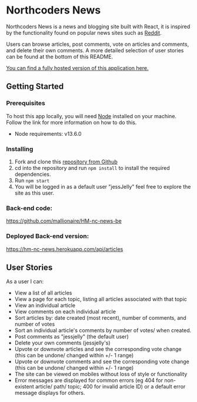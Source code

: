 # Northcoders News

Northcoders News is a news and blogging site built with React, it is inspired by the functionality found on popular news sites such as [Reddit](https://www.reddit.com/).

Users can browse articles, post comments, vote on articles and comments, and delete their own comments. A more detailed selection of user stories can be found at the bottom of this README.

[You can find a fully hosted version of this application here.](https://one-in-a-mallion.netlify.app/)

## Getting Started

### Prerequisites

To host this app locally, you will need [Node](https://nodejs.org/en/download/) installed on your machine. Follow the link for more information on how to do this.

- Node requirements:
  v13.6.0

### Installing

1. Fork and clone this [repository from Github](https://github.com/mallionaire/hm-nc-news-fe)
2. cd into the repository and run `npm install` to install the required dependencies.
3. Run `npm start`
4. You will be logged in as a default user "jessJelly" feel free to explore the site as this user.

### Back-end code:

https://github.com/mallionaire/HM-nc-news-be

### Deployed Back-end version: 

https://hm-nc-news.herokuapp.com/api/articles 



## User Stories

As a user I can:

- View a list of all articles
- View a page for each topic, listing all articles associated with that topic
- View an individual article
- View comments on each individual article
- Sort articles by: date created (most recent), number of comments, and number of votes
- Sort an individual article's comments by number of votes/ when created.
- Post comments as "jessjelly" (the default user)
- Delete your own comments (jessjelly's)
- Upvote or downvote articles and see the corresponding vote change (this can be undone/ changed within +/- 1 range)
- Upvote or downvote comments and see the corresponding vote change (this can be undone/ changed within +/- 1 range)
- The site can be viewed on mobiles without loss of style or functionality
- Error messages are displayed for common errors (eg 404 for non-existent article/ path/ topic; 400 for invalid article ID) or a default error message displays for others.
